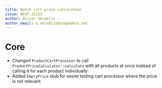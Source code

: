 ```yaml
---
title: Batch cart price calculation
issue: NEXT-31153
author: Oliver Skroblin
author_email: o.skroblin@snapadmin.net
---
```


# Core
* Changed `ProductCartProcessor` to call `ProductPriceCalculator::calculate` with all products at once instead of calling it for each product individually  
* Added `EmptyPrice` stub for easier testing cart processor where the price is not relevant
